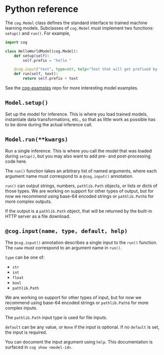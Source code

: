 # Python reference

The `cog.Model` class defines the standard interface to trained machine learning models. Subclasses of `cog.Model` must implement two functions: `setup()` and `run()`. For example,

```python
import cog

class HelloWorldModel(cog.Model):
    def setup(self):
        self.prefix = "hello "

    @cog.input("text", type=str, help="Text that will get prefixed by 'hello '")
    def run(self, text):
        return self.prefix + text
```

See the [cog-examples](https://github.com/replicate/cog-examples) repo for more interesting model examples.

## `Model.setup()`

Set up the model for inference. This is where you load trained models, instantiate data transformations, etc., so that as little work as possible has to be done during the actual inference call.

## `Model.run(**kwargs)`

Run a single inference. This is where you call the model that was loaded during `setup()`, but you may also want to add pre- and post-processing code here.

The `run()` function takes an arbitrary list of named arguments, where each argument name must correspond to a `@cog.input()` annotation.

`run()` can output strings, numbers, `pathlib.Path` objects, or lists or dicts of those types. We are working on support for other types of output, but for now we recommend using base-64 encoded strings or `pathlib.Path`s for more complex outputs.

If the output is a `pathlib.Path` object, that will be returned by the built-in HTTP server as a file download.

## `@cog.input(name, type, default, help)`

The `@cog.input()` annotation describes a single input to the `run()` function. The `name` must correspond to an argument name in `run()`.

`type` can be one of:
* `str`
* `int`
* `float`
* `bool`
* `pathlib.Path`

We are working on support for other types of input, but for now we recommend using base-64 encoded strings or `pathlib.Path`s for more complex inputs.

The `pathlib.Path` input type is used for file inputs.

`default` can be any value, or `None` if the input is optional. If no `default` is set, the input is required.

You can document the input argument using `help`. This documentation is surfaced in `cog show <model-id>`.
